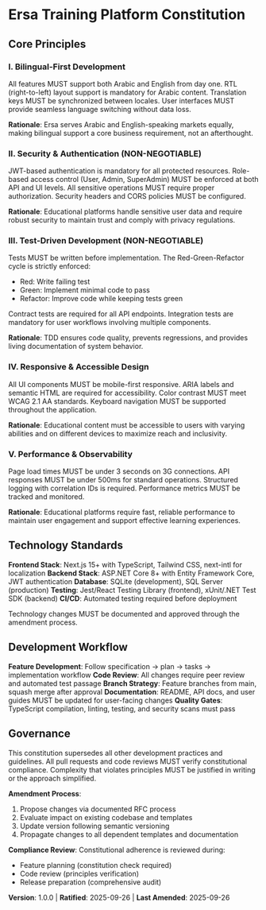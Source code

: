 <!--
Sync Impact Report:
- Version change: none → 1.0.0 (initial constitution)
- Modified principles: N/A (initial creation)
- Added sections: All sections (initial creation)
- Removed sections: N/A
- Templates requiring updates:
  ✅ .specify/templates/plan-template.md (updated constitution version reference and check gates)
  ✅ .specify/templates/spec-template.md (no changes needed)
  ✅ .specify/templates/tasks-template.md (no changes needed)
- Follow-up TODOs: None
-->

# Ersa Training Platform Constitution

## Core Principles

### I. Bilingual-First Development
All features MUST support both Arabic and English from day one. RTL (right-to-left) layout 
support is mandatory for Arabic content. Translation keys MUST be synchronized between 
locales. User interfaces MUST provide seamless language switching without data loss.

**Rationale**: Ersa serves Arabic and English-speaking markets equally, making bilingual 
support a core business requirement, not an afterthought.

### II. Security & Authentication (NON-NEGOTIABLE)
JWT-based authentication is mandatory for all protected resources. Role-based access control 
(User, Admin, SuperAdmin) MUST be enforced at both API and UI levels. All sensitive operations 
MUST require proper authorization. Security headers and CORS policies MUST be configured.

**Rationale**: Educational platforms handle sensitive user data and require robust security 
to maintain trust and comply with privacy regulations.

### III. Test-Driven Development (NON-NEGOTIABLE)
Tests MUST be written before implementation. The Red-Green-Refactor cycle is strictly enforced:
- Red: Write failing test
- Green: Implement minimal code to pass
- Refactor: Improve code while keeping tests green

Contract tests are required for all API endpoints. Integration tests are mandatory for 
user workflows involving multiple components.

**Rationale**: TDD ensures code quality, prevents regressions, and provides living 
documentation of system behavior.

### IV. Responsive & Accessible Design
All UI components MUST be mobile-first responsive. ARIA labels and semantic HTML are required 
for accessibility. Color contrast MUST meet WCAG 2.1 AA standards. Keyboard navigation MUST 
be supported throughout the application.

**Rationale**: Educational content must be accessible to users with varying abilities and 
on different devices to maximize reach and inclusivity.

### V. Performance & Observability
Page load times MUST be under 3 seconds on 3G connections. API responses MUST be under 500ms 
for standard operations. Structured logging with correlation IDs is required. Performance 
metrics MUST be tracked and monitored.

**Rationale**: Educational platforms require fast, reliable performance to maintain user 
engagement and support effective learning experiences.

## Technology Standards

**Frontend Stack**: Next.js 15+ with TypeScript, Tailwind CSS, next-intl for localization
**Backend Stack**: ASP.NET Core 8+ with Entity Framework Core, JWT authentication
**Database**: SQLite (development), SQL Server (production)
**Testing**: Jest/React Testing Library (frontend), xUnit/.NET Test SDK (backend)
**CI/CD**: Automated testing required before deployment

Technology changes MUST be documented and approved through the amendment process.

## Development Workflow

**Feature Development**: Follow specification → plan → tasks → implementation workflow
**Code Review**: All changes require peer review and automated test passage
**Branch Strategy**: Feature branches from main, squash merge after approval
**Documentation**: README, API docs, and user guides MUST be updated for user-facing changes
**Quality Gates**: TypeScript compilation, linting, testing, and security scans must pass

## Governance

This constitution supersedes all other development practices and guidelines. All pull requests 
and code reviews MUST verify constitutional compliance. Complexity that violates principles 
MUST be justified in writing or the approach simplified.

**Amendment Process**: 
1. Propose changes via documented RFC process
2. Evaluate impact on existing codebase and templates
3. Update version following semantic versioning
4. Propagate changes to all dependent templates and documentation

**Compliance Review**: Constitutional adherence is reviewed during:
- Feature planning (constitution check required)
- Code review (principles verification)
- Release preparation (comprehensive audit)

**Version**: 1.0.0 | **Ratified**: 2025-09-26 | **Last Amended**: 2025-09-26